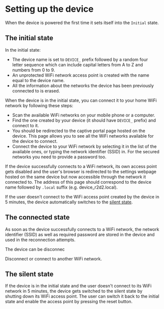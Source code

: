 # Setting up the device

When the device is powered the first time it sets itself into the `Initial` state.

## The initial state
In the initial state:
* The device name is set to `DEVICE_` prefix followed by a random four letter sequence which can include capital letters from A to Z  and numbers from 0 to 9.
* An unprotected WiFi network access point is created with the name equal to the device name.
* All the information about the networks the device has been previously connected to is erased.

When the device is in the initial state, you can connect it to your home WiFi network by following these steps:
* Scan the available WiFi networks on your mobile phone or a computer.
* Find the one created by your device (it should have `DEVICE_` prefix) and connect to it.
* You should be redirected to the captive portal page hosted on the device. This page allows you to see all the WiFi networks available for the device to connect.
* Connect the device to your WiFi network by selecting it in the list of the available ones, or typing the network identifier (SSID) in. For the secured networks you need to provide a password too.

If the device successfully connects to a WiFi network, its own access point gets disabled and the user's browser is redirected to the settings webpage hosted on the same device but now accessible through the network it connected to. The address of this page should correspond to the device name followed by `.local` suffix (e.g. device_r2d2.local).

If the user doesn't connect to the WiFi access point created by the device in 5 minutes, the device automatically switches to the [silent state](#silent_state).

## The connected state

As soon as the device successfully connects to a WiFi network, the network identifier (SSID) as well as required password are stored in the device and used in the reconnection attempts.

The device can be disconnec

Disconnect or connect to another WiFi network.

## <a name="silent_state"></a> The silent state

If the device is in the initial state and the user doesn't connect to its WiFi network in 5 minutes, the device gets switched to the silent state by shutting down its WiFi access point.
The user can switch it back to the initial state and enable the access point by pressing the reset button.
